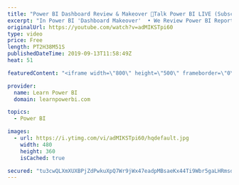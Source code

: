 ```yaml
---
title: "Power BI Dashboard Review & Makeover 🔴Talk Power BI LIVE (Subscribe & Join)"
excerpt: "In Power BI 'Dashboard Makeover'  • We Review Power BI Reports/Dashboards sent in by users  • Provide expert feedback and ideas on how to improve  • Submit Your Screenshots or PBIX file here 👉 https://www.learnpowerbi.com/makeover  ⚠️NOTE⚠️ :  • Do NOT send any sensitive data in your screenshots  •"
originalUrl: https://youtube.com/watch?v=adMIKSTpi60
type: video
price: Free
length: PT2H38M51S
publishedDateTime: 2019-09-13T11:58:49Z
heat: 51

featuredContent: "<iframe width=\"800\" height=\"500\" frameborder=\"0\" src=\"https://www.youtube.com/embed/adMIKSTpi60\" allow=\"accelerometer; autoplay; encrypted-media; gyroscope; picture-in-picture\" allowfullscreen></iframe>"

provider:
  name: Learn Power BI
  domain: learnpowerbi.com

topics:
  - Power BI

images:
  - url: https://i.ytimg.com/vi/adMIKSTpi60/hqdefault.jpg
    width: 480
    height: 360
    isCached: true

secured: "tu3cwQLXmXUXBPjZdPwkuXpQ7Wr9jWx47eadpMBsaeKx44Ti9Wbr5gaLHRmsdAhmPCTKr8OdheIHL13o/w6KbMkFIPvn2NV3tYYTao006Sld3bkE+0TbD9x8vCQuCJNyMUI4HRjCeYvkiEdPYLzRJ8Ci91mTleoAfy9IWPoHlEBObF95l3G5RzcGSbWXKV19aiApnsX3zzeiMSchrzKl+V0RuMhnZOzROvAlGld+MWLycID2Bzjn/M0341MIPzw7HnP2kKmnTSdMyVXK6+7dc4wMiIdCkBI9XmjpeW7kQhPD+2PI/LP656bhuFQcrfeRa+Rypt2kfSM0n2AGRQcoCC4BHfh7ZU5AGzMSb0jXgyIfGz2yFrpjgvsfFJkjhC+VOq3pppcPTJHKsLnQyw5PSg==;M89kYouMVagnrjV3HPB9rw=="
---
```


